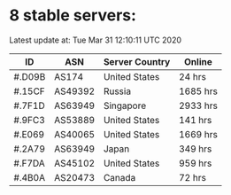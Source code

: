 # 8 stable servers:

Latest update at: Tue Mar 31 12:10:11 UTC 2020

| ID | ASN | Server Country | Online |
| -- | --- | -------------- | ------ |
| #.D09B | AS174 | United States | 24 hrs |
| #.15CF | AS49392 | Russia | 1685 hrs |
| #.7F1D | AS63949 | Singapore | 2933 hrs |
| #.9FC3 | AS53889 | United States | 141 hrs |
| #.E069 | AS40065 | United States | 1669 hrs |
| #.2A79 | AS63949 | Japan | 349 hrs |
| #.F7DA | AS45102 | United States | 959 hrs |
| #.4B0A | AS20473 | Canada | 72 hrs |

